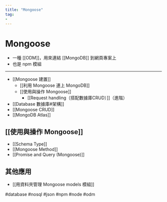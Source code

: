 ```yaml
---
title: "Mongoose"
tag: 
- 
---
```

# Mongoose
- 一種 [[ODM]]，用來連結 [[MongoDB]] 到網頁專案上
- 也是 npm 模組
---
- [[Mongoose 建置]]
	- [[利用 Mongoose 連上 MongoDB]]
	- [[使用與操作 Mongoose]]
		- [[Request handling（搭配數據庫CRUD）]]（進階）
- [[Database 數據庫#架構]]
- [[Mongoose CRUD]]
- [[MongoDB Atlas]]

## [[使用與操作 Mongoose]]

- [[Schema Type]]
- [[Mongoose Method]]
- [[Promise and Query (Mongoose)]]

## 其他應用
- [[用資料夾管理 Mongoose models 模組]]


#database #nosql #json #npm #node #odm